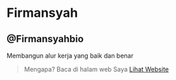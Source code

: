 # Firmansyah
## @Firmansyahbio
Membangun alur kerja yang baik dan benar
> Mengapa?
Baca di halam web Saya 
[Lihat Website](https://firmansyahbio.blogspot.com)


